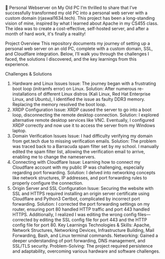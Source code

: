 🚀 Personal Webserver on My Old PC
I’m thrilled to share that I’ve successfully transformed my old PC into a personal web server with a custom domain (rjaswal1634.tech). This project has been a long-standing vision of mine, inspired by what I learned about Apache in my CS455 class. The idea was to create a cost-effective, self-hosted server, and after a month of hard work, it's finally a reality!

Project Overview
This repository documents my journey of setting up a personal web server on an old PC, complete with a custom domain, SSL, and Cloudflare integration. Below, I’ll walk you through the challenges I faced, the solutions I discovered, and the key learnings from this experience.

Challenges & Solutions
1. Hardware and Linux Issues
Issue: The journey began with a frustrating boot loop (initramfs error) on Linux.
Solution: After numerous re-installations of different Linux distros (Kali Linux, Red Hat Enterprise Linux, and Ubuntu), I identified the issue as faulty DDR3 memory. Replacing the memory resolved the boot loop.
2. XRDP Configuration
Issue: XRDP caused the server to go into a boot loop, disconnecting the remote desktop connection.
Solution: I explored alternative remote desktop services like VNC. Eventually, I configured XRDP correctly and now use it to access the server from my Windows laptop.
3. Domain Verification Issues
Issue: I had difficulty verifying my domain from get.tech due to missing verification emails.
Solution: The problem was traced back to a Barracuda spam filter set by my school. I manually edited the spam filter list, allowing the verification email to arrive, enabling me to change the nameservers.
4. Connecting with Cloudflare
Issue: Learning how to connect my Cloudflare account with my public IP was challenging, especially regarding port forwarding.
Solution: I delved into networking concepts like network structures, IP addresses, and port forwarding rules to properly configure the connection.
5. Origin Server and SSL Configuration
Issue: Securing the website with SSL and HTTPS required installing an origin server certificate using Cloudflare and Python3 Certbot, complicated by incorrect port forwarding.
Solution: I corrected the port forwarding settings on my router, ensuring port 80 handled HTTP traffic and port 443 handled HTTPS. Additionally, I realized I was editing the wrong config files—corrected by editing the SSL config file for port 443 and the HTTP config file for port 80.
Key Learnings
Technologies & Skills: Apache, Network Structures, Networking Devices, Infrastructure Building, Mail Forwarding, Bash, and Linux terminal commands.
Networking: Gained a deeper understanding of port forwarding, DNS management, and SSL/TLS security.
Problem-Solving: The project required persistence and adaptability, overcoming various hardware and software challenges.
